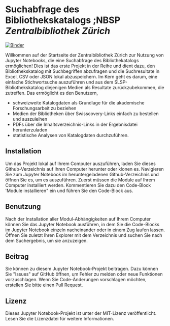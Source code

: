 # Suchabfrage des Bibliothekskatalogs ;NBSP *Zentralbibliothek Zürich* 

[![Binder](https://mybinder.org/badge_logo.svg)](https://mybinder.org/v2/gh/zb-saml/suche-zb-katalog/main?labpath=Einfache_Suchabfrage_ZB-Katalog.ipynb)

Willkommen auf der Startseite der Zentralbibliothek Zürich zur Nutzung von Jupyter Notebooks, die eine Suchabfrage des Bibliothekatalogs ermöglichen! Dies ist das erste Projekt in der Reihe und dient dazu, den Bibliothekskatalog mit Suchbegriffen abzufragen und die Suchresultate in Excel, CSV oder JSON lokal abzuspeichern. Im Kern geht es darum, eine einfache Stichwortsuche auszuführen und aus dem SLSP-Bibliothekskatalog diejenigen Medien als Resultate zurückzubekommen, die zutreffen. Das ermöglicht es den Benutzern, 
* schweizweite Katalogdaten als Grundlage für die akademische Forschungsarbeit zu beziehen
* Medien der Bibliotheken über Swisscovery-Links einfach zu bestellen und auszuleihen
* PDFs über die Inhaltsverzeichnis-Links in der Ergebnisdatei herunterzuladen
* statistische Analysen von Katalogdaten durchzuführen.

## Installation 
Um das Projekt lokal auf Ihrem Computer auszuführen, laden Sie dieses Github-Verzeichnis auf Ihren Computer herunter oder klonen es. 
Navigieren Sie zum Jupyter Notebook im heruntergeladenen Github-Verzeichnis und öffnen Sie es, um es auszuführen. 
Zuerst müssen die Module auf Ihrem Computer installiert werden. Kommentieren Sie dazu den Code-Block 'Module installieren" ein und führen Sie den Code-Block aus. 

## Benutzung
Nach der Installation aller Modul-Abhängigkeiten auf Ihrem Computer können Sie das Jupyter Notebook ausführen, in dem Sie die Code-Blocks im Jupyter Notebook einzeln nacheinander oder in einem Zug laufen lassen. Öffnen Sie zuletzt Ihren Explorer mit dem Verzeichnis und suchen Sie nach dem Suchergebnis, um sie anzuzeigen. 

## Beitrag
Sie können zu diesem Jupyter Notebook-Projekt beitragen. Dazu können Sie "Issues" auf GitHub öffnen, um Fehler zu melden oder neue Funktionen vorzuschlagen. Wenn Sie Code-Änderungen vorschlagen möchten, erstellen Sie bitte einen Pull Request. 

## Lizenz 
Dieses Jupyter Notebook-Projekt ist unter der MIT-Lizenz veröffentlicht. Lesen Sie die Lizenzdatei für weitere Informationen. 
